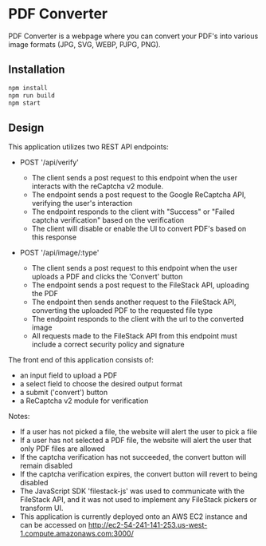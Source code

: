 # PDF Converter

PDF Converter is a webpage where you can convert your PDF's into various image formats (JPG, SVG, WEBP, PJPG, PNG).

## Installation

```bash
npm install
npm run build
npm start
```

## Design

This application utilizes two REST API endpoints:

  - POST '/api/verify'
    - The client sends a post request to this endpoint when the user interacts with the reCaptcha v2 module.
    - The endpoint sends a post request to the Google ReCaptcha API, verifying the user's interaction
    - The endpoint responds to the client with "Success" or "Failed captcha verification" based on the verification
    - The client will disable or enable the UI to convert PDF's based on this response

  - POST '/api/image/:type'
    - The client sends a post request to this endpoint when the user uploads a PDF and clicks the 'Convert' button
    - The endpoint sends a post request to the FileStack API, uploading the PDF
    - The endpoint then sends another request to the FileStack API, converting the uploaded PDF to the requested file type
    - The endpoint responds to the client with the url to the converted image
    - All requests made to the FileStack API from this endpoint must include a correct security policy and signature

The front end of this application consists of:
  - an input field to upload a PDF
  - a select field to choose the desired output format
  - a submit ('convert') button
  - a ReCaptcha v2 module for verification

Notes:
  - If a user has not picked a file, the website will alert the user to pick a file
  - If a user has not selected a PDF file, the website will alert the user that only PDF files are allowed
  - If the captcha verification has not succeeded, the convert button will remain disabled
  - If the captcha verification expires, the convert button will revert to being disabled
  - The JavaScript SDK 'filestack-js' was used to communicate with the FileStack API, and it was not used to implement any FileStack pickers or transform UI.
  - This application is currently deployed onto an AWS EC2 instance and can be accessed on http://ec2-54-241-141-253.us-west-1.compute.amazonaws.com:3000/